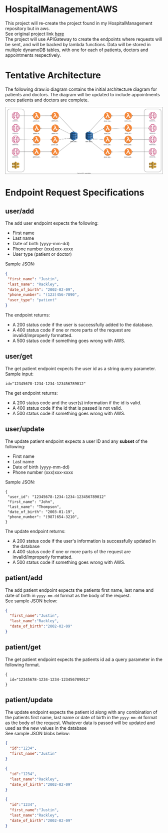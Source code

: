 # HospitalManagementAWS

This project will re-create the project found in my HospitalManagement repository but in aws.<br>
See original project link <a href="https://github.com/justirack/HospitalManagement">here</a> <br>
The project will use APIGateway to create the endpoints where requests will be sent, and will be backed by lambda functions. Data will be stored in multiple dynamoDB tables, with one for each of patients, doctors and appointments respectively.

# Tentative Architecture
The following draw.io diagram contains the initial architecture diagram for patients and doctors. The diagram will be updated to include appointments once patients and doctors are complete.

![Alt](images/hospital_manager_diagram.svg)


# Endpoint Request Specifications
## user/add
The add user endpoint expects the following:
- First name
- Last name
- Date of birth (yyyy-mm-dd)
- Phone number (xxx)xxx-xxxx
- User type (patient or doctor)

Sample JSON:
```json
{
 "first_name": "Justin",
 "last_name": "Rackley",
 "date_of_birth": "2002-02-09",
 "phone_number": "(123)456-7890",
 "user_type": "patient"
}
```
The endpoint returns:
- A 200 status code if the user is successfully added to the database.
- A 400 status code if one or more parts of the request are invalid/improperly formatted.
- A 500 status code if something goes wrong with AWS.

## user/get
The get patient endpoint expects the user id as a string query parameter. <br>
Sample input:
```
id="12345678-1234-1234-123456789012"
```
The get endpoint returns:
- A 200 status code and the user(s) information if the id is valid.
- A 400 status code if the id that is passed is not valid.
- A 500 status code if something goes wrong with AWS.

## user/update
The update patient endpoint expects a user ID and any **subset** of the following:
- First name
- Last name
- Date of birth (yyyy-mm-dd)
- Phone number (xxx)xxx-xxxx

Sample JSON:
```
{
 "user_id": "12345678-1234-1234-123456789012"
 "first_name": "John",
 "last_name": "Thompson",
 "date_of_birth": "2003-01-19",
 "phone_number": "(987)654-3210",
}

```
The update endpoint returns:
- A 200 status code if the user's information is successfully updated in the database
- A 400 status code if one or more parts of the request are invalid/improperly formatted.
- A 500 status code if something goes wrong with AWS.





## patient/add
The add patient endpoint expects the patients first name, last name and date of birth in <code>yyyy-mm-dd</code> format as the body of the request.<br>
See sample JSON below:
 
``` json
{
  "first_name":"Justin",
  "last_name":"Rackley",
  "date_of_birth":"2002-02-09"
}
```

## patient/get
The get patient endpoint expects the patients id ad a query parameter in the following format.<br>
```
{
  id="12345678-1234-1234-123456789012"
}
```

## patient/update
The update endpoint expects the patient id along with any combination of the patients first name, last name or date of birth in the <code>yyyy-mm-dd</code> format as the body of the request. Whatever data is passed will be updated and used as the new values in the database<br>
See sample JSON blobs below:

``` json
{
  "id":"1234",
  "first_name":"Justin"
}
```

``` json
{
  "id":"1234",
  "last_name":"Rackley",
  "date_of_birth":"2002-02-09"
}
```

``` json
{
  "id":"1234",
  "first_name":"Justin",
  "last_name":"Rackley",
  "date_of_birth":"2002-02-09"
}
```
